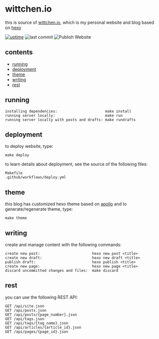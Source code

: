 wittchen.io
===========

this is source of [wittchen.io](http://wittchen.io), which is my personal website and blog based on [hexo](https://hexo.io/)

[![uptime](https://badgen.net/uptime-robot/month/m783763238-194e22dd4ca99109b8958ff7)](https://stats.uptimerobot.com/ZwxAGU5rxy) ![last commit](https://badgen.net/github/last-commit/pwittchen/wittchen.io) ![Publish Website](https://github.com/pwittchen/wittchen.io/workflows/Publish%20Website/badge.svg)

contents
--------
- [running](#running)
- [deployment](#deployment)
- [theme](#theme)
- [writing](#writing)
- [rest](#rest)

running
-------

```
installing dependencies:                      make install
running server locally:                       make run
running server locally with posts and drafts: make rundrafts
```
deployment
----------

to deploy website, type:

```
make deploy
```

to learn details about deployment, see the source of the following files:

```
Makefile
.github/workflows/deploy.yml
```

theme
-----

this blog has customized hexo theme based on [apollo](https://github.com/pinggod/hexo-theme-apollo) and to generate/regenerate theme, type:

```
make theme
```

writing
-------

create and manage content with the following commands:

```
create new post:                        hexo new post <title>
create new draft:                       hexo new draft <title>
publish draft:                          hexo publish <title>
create new page:                        hexo new page <title>
discard uncommitted changes and files:  make discard
```

rest
----

you can use the following REST API:

```
GET /api/site.json
GET /api/posts.json
GET /api/posts/{page_number}.json
GET /api/tags.json
GET /api/tags/{tag_name}.json
GET /api/articles/{article_id}.json
GET /api/pages/{page_id}.json
```
